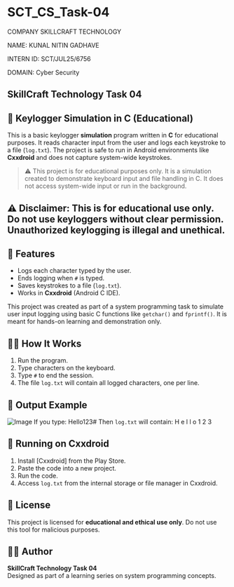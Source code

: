 # SCT_CS_Task-04

COMPANY SKILLCRAFT TECHNOLOGY 

NAME: KUNAL NITIN GADHAVE

INTERN ID:  SCT/JUL25/6756 

DOMAIN:  Cyber Security

## SkillCraft Technology Task 04

## 🔑 Keylogger Simulation in C (Educational)

This is a basic keylogger **simulation** program written in **C** for educational purposes. It reads character input from the user and logs each keystroke to a file (`log.txt`). The project is safe to run in Android environments like **Cxxdroid** and does not capture system-wide keystrokes.
> ⚠️ This project is for educational purposes only. It is a simulation created to demonstrate keyboard input and file handling in C. It does not access system-wide input or run in the background.

## ⚠️ **Disclaimer:** This is for educational use only. Do not use keyloggers without clear permission. Unauthorized keylogging is illegal and unethical.

## 🚀 Features
- Logs each character typed by the user.
- Ends logging when `#` is typed.
- Saves keystrokes to a file (`log.txt`).
- Works in **Cxxdroid** (Android C IDE).
  
This project was created as part of a system programming task to simulate user input logging using basic C functions like `getchar()` and `fprintf()`. It is meant for hands-on learning and demonstration only.

## 🧑‍💻 How It Works
1. Run the program.
2. Type characters on the keyboard.
3. Type `#` to end the session.
4. The file `log.txt` will contain all logged characters, one per line.

## 📂 Output Example
![Image](https://github.com/user-attachments/assets/e55f44cd-05d3-46b7-a79f-01bd52e29b65)
If you type:
Hello123#
Then `log.txt` will contain:
H e l l o 1 2 3

## 📱 Running on Cxxdroid

1. Install [Cxxdroid] from the Play Store.
2. Paste the code into a new project.
3. Run the code.
4. Access `log.txt` from the internal storage or file manager in Cxxdroid.

## 📄 License
This project is licensed for **educational and ethical use only**. Do not use this tool for malicious purposes.


## 🙋‍♂️ Author

**SkillCraft Technology Task 04**  
Designed as part of a learning series on system programming concepts.
